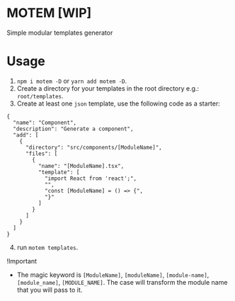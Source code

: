 # MOTEM [WIP]

Simple modular templates generator

# Usage

1. `npm i motem -D` or `yarn add motem -D`.
2. Create a directory for your templates in the root directory e.g.: `root/templates`.
3. Create at least one `json` template, use the following code as a starter:
```
{
  "name": "Component",
  "description": "Generate a component",
  "add": [
    {
      "directory": "src/components/[ModuleName]",
      "files": [
        {
          "name": "[ModuleName].tsx",
          "template": [
            "import React from 'react';",
            "",
            "const [ModuleName] = () => {",
            "}"
          ]
        }
      ]
    }
  ]
}

```
4. run `motem templates`.

!Important
- The magic keyword is `[ModuleName]`, `[moduleName]`, `[module-name]`, `[module_name]`, `[MODULE_NAME]`. The case will transform the module name that you will pass to it.